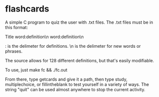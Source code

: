 flashcards
==========
A simple C program to quiz the user with .txt files.
The .txt files must be in this format:

Title
word:definition\n
word:definition\n

: is the delimeter for definitions.
\n is the delimeter for new words or phrases.

The source allows for 128 different definitions, but that's easily modifiable.

To use, just make fc && ./fc.out

From there, type getcards and give it a path, then type study, multiplechoice, or fillintheblank to test yourself in a variety of ways. The string "quit" can be used almost anywhere to stop the current activity.